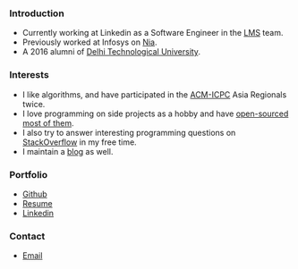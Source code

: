 ### Introduction
 - Currently working at Linkedin as a Software Engineer in the [LMS](https://business.linkedin.com/marketing-solutions) team.
 - Previously worked at Infosys on [Nia](https://www.infosys.com/nia/pages/index.aspx).
 - A 2016 alumni of [Delhi Technological University](http://dtu.ac.in/).

### Interests
 - I like algorithms, and have participated in the [ACM-ICPC](https://en.wikipedia.org/wiki/ACM_International_Collegiate_Programming_Contest) Asia Regionals twice.
 - I love programming on side projects as a hobby and have [open-sourced most of them](https://github.com/Anmol-Singh-Jaggi?tab=repositories).
 - I also try to answer interesting programming questions on [StackOverflow](http://stackoverflow.com/users/1925388/anmol-singh-jaggi) in my free time.
 - I maintain a [blog](https://anmolsinghjaggi.com/) as well.

### Portfolio
 - [Github](https://github.com/Anmol-Singh-Jaggi)
 - [Resume](https://drive.google.com/file/d/0Bw239KLrN7zoVkZ5NUsxaV9FQ00/view?usp=sharing)
 - [Linkedin](https://in.linkedin.com/in/anmolsinghjaggi)

### Contact
 - [Email](http://goo.gl/oVVZ2y)

